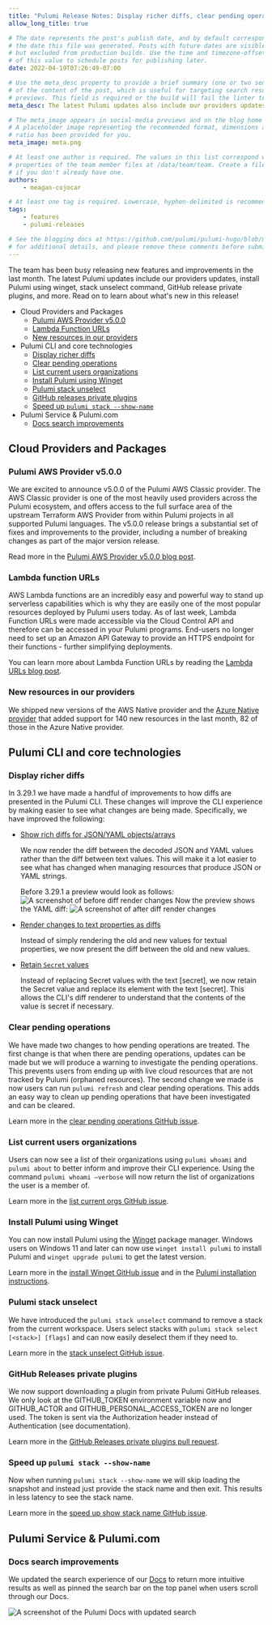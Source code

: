 ```yaml
---
title: "Pulumi Release Notes: Display richer diffs, clear pending operations, and much more!"
allow_long_title: true

# The date represents the post's publish date, and by default corresponds with
# the date this file was generated. Posts with future dates are visible in development,
# but excluded from production builds. Use the time and timezone-offset portions of
# of this value to schedule posts for publishing later.
date: 2022-04-19T07:26:49-07:00

# Use the meta_desc property to provide a brief summary (one or two sentences)
# of the content of the post, which is useful for targeting search results or social-media
# previews. This field is required or the build will fail the linter test.
meta_desc: The latest Pulumi updates also include our providers updates, install Pulumi using winget, stack unselect command, GitHub release private plugins, and more.

# The meta_image appears in social-media previews and on the blog home page.
# A placeholder image representing the recommended format, dimensions and aspect
# ratio has been provided for you.
meta_image: meta.png

# At least one author is required. The values in this list correspond with the `id`
# properties of the team member files at /data/team/team. Create a file for yourself
# if you don't already have one.
authors:
    - meagan-cojocar

# At least one tag is required. Lowercase, hyphen-delimited is recommended.
tags:
    - features
    - pulumi-releases

# See the blogging docs at https://github.com/pulumi/pulumi-hugo/blob/master/BLOGGING.md.
# for additional details, and please remove these comments before submitting for review.
---
```


The team has been busy releasing new features and improvements in the last month. The latest Pulumi updates include our providers updates, install Pulumi using winget, stack unselect command, GitHub release private plugins, and more. Read on to learn about what's new in this release!

 <!--more-->
- Cloud Providers and Packages
  - [Pulumi AWS Provider v5.0.0](#pulumi-aws-provider-v500)
  - [Lambda Function URLs](#lambda-function-urls)
  - [New resources in our providers](#new-resources-in-our-providers)
- Pulumi CLI and core technologies
  - [Display richer diffs](#display-richer-diffs)
  - [Clear pending operations](#clear-pending-operations)
  - [List current users organizations](#list-current-users-organizations)
  - [Install Pulumi using Winget](#install-pulumi-using-winget)
  - [Pulumi stack unselect](#pulumi-stack-unselect)
  - [GitHub releases private plugins](#github-releases-private-plugins)
  - [Speed up `pulumi stack --show-name`](#speed-up-pulumi-stack---show-name)
- Pulumi Service & Pulumi.com
  - [Docs search improvements](#docs-search-improvements)
<!--more-->

## Cloud Providers and Packages

### Pulumi AWS Provider v5.0.0

We are excited to announce v5.0.0 of the Pulumi AWS Classic provider. The AWS Classic provider is one of the most heavily used providers across the Pulumi ecosystem, and offers access to the full surface area of the upstream Terraform AWS Provider from within Pulumi projects in all supported Pulumi languages. The v5.0.0 release brings a substantial set of fixes and improvements to the provider, including a number of breaking changes as part of the major version release.

Read more in the [Pulumi AWS Provider v5.0.0 blog post](/blog/announcing-v5.0.0-of-the-pulumi-aws-provider).

### Lambda function URLs

AWS Lambda functions are an incredibly easy and powerful way to stand up serverless capabilities which is why they are easily one of the most popular resources deployed by Pulumi users today. As of last week, Lambda Function URLs were made accessible via the Cloud Control API and therefore can be accessed in your Pulumi programs. End-users no longer need to set up an Amazon API Gateway to provide an HTTPS endpoint for their functions - further simplifying deployments.

You can learn more about Lambda Function URLs by reading the [Lambda URLs blog post](/blog/lambda-urls-launch/).

### New resources in our providers

We shipped new versions of the AWS Native provider and the [Azure Native provider](https://www.pulumi.com/registry/packages/azure-native) that added support for 140 new resources in the last month, 82 of those in the Azure Native provider.

## Pulumi CLI and core technologies

### Display richer diffs

In 3.29.1 we have made a handful of improvements to how diffs are presented in the Pulumi CLI. These changes will improve the CLI experience by making easier to see what changes are being made.
Specifically, we have improved the following:

* [Show rich diffs for JSON/YAML objects/arrays](https://github.com/pulumi/pulumi/issues/5831)

  We now render the diff between the decoded JSON and YAML values rather than the diff between text values. This will make it a lot easier to see what has changed when managing resources that produce JSON or YAML strings.

  Before 3.29.1 a preview would look as follows:
  ![A screenshot of before diff render changes](diff-before.png)
  Now the preview shows the YAML diff:
  ![A screenshot of after diff render changes](diff-after.png)

* [Render changes to text properties as diffs](https://github.com/pulumi/pulumi/issues/9136)

  Instead of simply rendering the old and new values for textual properties, we now present the diff between the old and new values.

* [Retain `Secret` values](https://github.com/pulumi/pulumi/pull/9351)

  Instead of replacing Secret values with the text [secret], we now retain the Secret value and replace its element with the text [secret]. This allows the CLI's diff renderer to understand that the contents of the value is secret if necessary.

### Clear pending operations

We have made two changes to how pending operations are treated. The first change is that when there are pending operations, updates can be made but we will produce a warning to investigate the pending operations. This prevents users from ending up with live cloud resources that are not tracked by Pulumi (orphaned resources). The second change we made is now users can run `pulumi refresh` and clear pending operations. This adds an easy way to clean up pending operations that have been investigated and can be cleared.

Learn more in the [clear pending operations GitHub issue](https://github.com/pulumi/pulumi/issues/4265).

### List current users organizations

Users can now see a list of their organizations using `pulumi whoami` and `pulumi about` to better inform and improve their CLI experience. Using the command `pulumi whoami –verbose` will now return the list of organizations the user is a member of.

Learn more in the [list current orgs GitHub issue](https://github.com/pulumi/pulumi/issues/9181).

### Install Pulumi using Winget

You can now install Pulumi using the [Winget](https://github.com/microsoft/winget-cli/) package manager. Windows users on Windows 11 and later can now use `winget install pulumi` to install Pulumi and `winget upgrade pulumi` to get the latest version.

Learn more in the [install Winget GitHub issue](https://github.com/pulumi/pulumi/issues/4676) and in the [Pulumi installation instructions](https://www.pulumi.com/docs/get-started/install/).

### Pulumi stack unselect

We have introduced the `pulumi stack unselect` command to remove a stack from the current workspace.  Users select stacks with `pulumi stack select [<stack>] [flags]` and can now easily deselect them if they need to.

Learn more in the [stack unselect GitHub issue](https://github.com/pulumi/pulumi/issues/9070).

### GitHub Releases private plugins

We now support downloading a plugin from private Pulumi GitHub releases. We only look at the GITHUB_TOKEN environment variable now and GITHUB_ACTOR and GITHUB_PERSONAL_ACCESS_TOKEN are no longer used. The token is sent via the Authorization header instead of Authentication (see documentation).

Learn more in the [GitHub Releases private plugins pull request](https://github.com/pulumi/pulumi/pull/9185).

### Speed up `pulumi stack --show-name`

Now when running `pulumi stack --show-name` we will skip loading the snapshot and instead just provide the stack name and then exit. This results in less latency to see the stack name.

Learn more in the [speed up show stack name GitHub issue](https://github.com/pulumi/pulumi/issues/9182).

## Pulumi Service & Pulumi.com

### Docs search improvements

We updated the search experience of our [Docs](/docs/) to return more intuitive results as well as pinned the search bar on the top panel when users scroll through our Docs.

![A screenshot of the Pulumi Docs  with updated search](search-screenshot.png)
